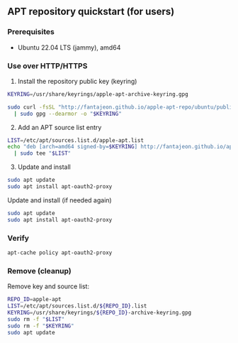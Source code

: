 ## APT repository quickstart (for users)

### Prerequisites
- Ubuntu 22.04 LTS (jammy), amd64

### Use over HTTP/HTTPS
1) Install the repository public key (keyring)
```bash
KEYRING=/usr/share/keyrings/apple-apt-archive-keyring.gpg

sudo curl -fsSL "http://fantajeon.github.io/apple-apt-repo/ubuntu/public_key.asc" \
  | sudo gpg --dearmor -o "$KEYRING"
```

2) Add an APT source list entry
```bash
LIST=/etc/apt/sources.list.d/apple-apt.list
echo "deb [arch=amd64 signed-by=$KEYRING] http://fantajeon.github.io/apple-apt-repo/ubuntu jammy main" \
  | sudo tee "$LIST"
```

3) Update and install
```bash
sudo apt update
sudo apt install apt-oauth2-proxy
```

Update and install (if needed again)
```bash
sudo apt update
sudo apt install apt-oauth2-proxy
```

### Verify
```bash
apt-cache policy apt-oauth2-proxy
```

### Remove (cleanup)
Remove key and source list:
```bash
REPO_ID=apple-apt
LIST=/etc/apt/sources.list.d/${REPO_ID}.list
KEYRING=/usr/share/keyrings/${REPO_ID}-archive-keyring.gpg
sudo rm -f "$LIST"
sudo rm -f "$KEYRING"
sudo apt update
```
